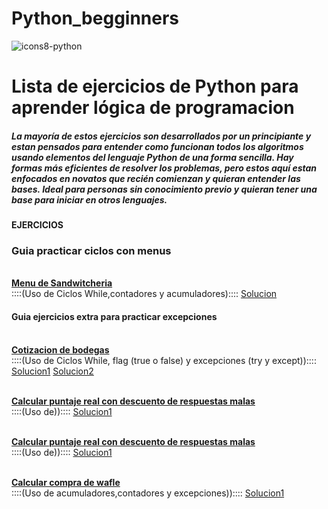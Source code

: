 # Python_begginners
![icons8-python](https://github.com/devroacl/Pythonbegginners/assets/113223017/9de836c8-c32d-4ecc-b80a-e2d350b30696)


  <h1>Lista de ejercicios de Python para aprender lógica de programacion</h1>

<h5>La mayoría de estos ejercicios son desarrollados por un principiante y estan pensados para entender como funcionan todos los algoritmos usando elementos del lenguaje Python de una forma sencilla. 
Hay formas más eficientes de resolver los problemas, pero estos aquí estan enfocados en novatos que recién comienzan y quieran entender las bases. 
Ideal para personas sin conocimiento previo y quieran tener una base para iniciar en otros lenguajes.
</h5>

<b>EJERCICIOS </b>

<h3>Guia practicar ciclos con menus</h3>

<p>
 <br><b><a href="https://github.com/devroacl/Pythonbegginners/blob/main/menuSandwicheria.md" title="Problema propuesto">Menu de Sandwitcheria</a></b><br>
::::(Uso de Ciclos While,contadores y acumuladores)::::
  <a href="https://github.com/devroacl/Pythonbegginners/blob/main/menusandwicheria.py" title="Solucion">Solucion</a></p>



<h4>Guia ejercicios extra para practicar excepciones</h4>

<p>
 <br><b><a href="https://github.com/devroacl/Pythonbegginners/blob/main/cotizacionbodeg.md" title="Problema propuesto">Cotizacion de bodegas</a></b><br>
::::(Uso de Ciclos While, flag (true o false) y excepciones (try y except))::::
  <a href="https://github.com/devroacl/Pythonbegginners/blob/main/cotizacionbodeg_01.py" title="Solucion">Solucion1</a>
  <a href="https://github.com/devroacl/Pythonbegginners/blob/main/cotizacionbodeg_02.py" title="Solucion2">Solucion2</a>
</p>

<p>
 <br><b><a href="https://" title="Problema propuesto">Calcular puntaje real con descuento de respuestas malas</a></b><br>
::::(Uso de))::::
  <a href="https://" title="Solucion">Solucion1</a>
</p>

<p>
 <br><b><a href="https://" title="Problema propuesto">Calcular puntaje real con descuento de respuestas malas</a></b><br>
::::(Uso de))::::
  <a href="https://" title="Solucion">Solucion1</a>
</p>

<p>
 <br><b><a href="https://" title="Problema propuesto">Calcular compra de wafle </a></b><br>
::::(Uso de acumuladores,contadores y excepciones))::::
  <a href="https://" title="Solucion">Solucion1</a>
</p>






